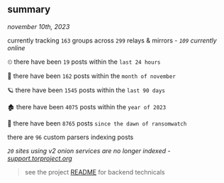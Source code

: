 
## summary
_november 10th, 2023_

currently tracking `163` groups across `299` relays & mirrors - _`109` currently online_

⏲ there have been `19` posts within the `last 24 hours`

🦈 there have been `162` posts within the `month of november`

🪐 there have been `1545` posts within the `last 90 days`

🏚 there have been `4075` posts within the `year of 2023`

🦕 there have been `8765` posts `since the dawn of ransomwatch`

there are `96` custom parsers indexing posts

_`20` sites using v2 onion services are no longer indexed - [support.torproject.org](https://support.torproject.org/onionservices/v2-deprecation/)_

> see the project [README](https://github.com/joshhighet/ransomwatch#ransomwatch--) for backend technicals
